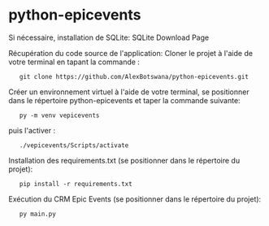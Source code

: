 # python-epicevents
Si nécessaire, installation de SQLite: SQLite Download Page

Récupération du code source de l'application:
Cloner le projet à l'aide de votre terminal en tapant la commande :
```
   git clone https://github.com/AlexBotswana/python-epicevents.git
```
Créer un environnement virtuel à l'aide de votre terminal, se positionner dans le répertoire python-epicevents et taper la commande suivante:
```
   py -m venv vepicevents
```
puis l'activer : 
```
   ./vepicevents/Scripts/activate
```
Installation des requirements.txt (se positionner dans le répertoire du projet):
```
   pip install -r requirements.txt
```
Exécution du CRM Epic Events (se positionner dans le répertoire du projet):
```
   py main.py
```